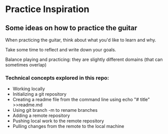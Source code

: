 # Practice Inspiration

## Some ideas on how to practice the guitar

When practicing the guitar, think about what you'd like to learn and why.

Take some time to reflect and write down your goals.

Balance playing and practicing: they are slightly different domains (that can sometimes overlap)

### Technical concepts explored in this repo:

- Working locally
- Initializing a git repository
- Creating a readme file from the command line using echo "# title" >>readme.md
- Using git branch -m to rename branches 
- Adding a remote repository
- Pushing local work to the remote repository
- Pulling changes from the remote to the local machine
